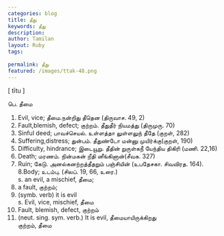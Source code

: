 ```yaml
---
categories: blog
title: தீது
keywords: தீது
description: 
author: Tamilan
layout: Ruby
tags: 
 
permalink: தீது
featured: /images/ttak-48.png
---
```

  
[ tītu ]  
  
பெ. தீமை  
1. Evil, vice; தீமை.நன்றிது தீதென (திருவாச. 49, 2)  
2. Fault,blemish, defect; குற்றம். தீதுதீர் நியமத்து (திருமுரு. 70)  
3. Sinful deed; பாவச்செயல். உள்ளத்தா லுள்ளலுந் தீதே (குறள், 282)  
4. Suffering,distress; துன்பம். தீதுண்டோ மன்னு முயிர்க்கு(குறள், 190)  
5. Difficulty, hindrance; இடையூறு. தீதின் றுருள்கநீ யேந்திய திகிரி (மணி. 22,16)  
6. Death; மரணம். நின்மகன் றீதி னீங்கினான்(சீவக. 327)  
7. Ruin; கேடு. அனல்கனற்றத்தீதறும் பஞ்சியின் (உபதேசகா. சிவவிரத. 164). 8.Body; உடம்பு. (சிலப். 19, 66, உரை.)  
s. an evil, a mischief, தீமை;  
2. a fault, குற்றம்;  
3. (symb. verb) it is evil  
s. Evil, vice, mischief, தீமை  
2. Fault, blemish, defect, குற்றம்  
3. (neut. sing. sym. verb.) It is evil, தீமையாயிருக்கிறது  
குற்றம், தீமை